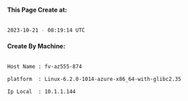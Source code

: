 
   
#### This Page Create at:

```bash

2023-10-21 - 08:19:14 UTC

```

#### Create By Machine:

```bash

Host Name : fv-az555-874

platform  : Linux-6.2.0-1014-azure-x86_64-with-glibc2.35

Ip Local  : 10.1.1.144

```

